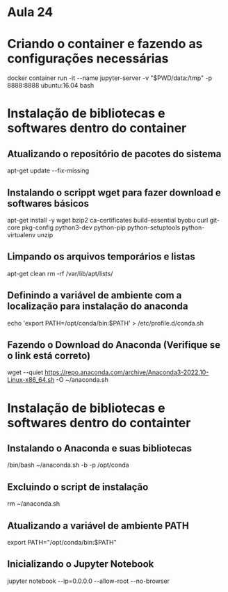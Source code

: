 # Aula 24

# Criando o container e fazendo as configurações necessárias

docker container run -it --name jupyter-server -v "$PWD/data:/tmp" -p 8888:8888 ubuntu:16.04 bash

# Instalação de bibliotecas e softwares dentro do container

## Atualizando o repositório de pacotes do sistema

apt-get update --fix-missing

## Instalando o scrippt wget para fazer download e softwares básicos

apt-get install -y wget bzip2 ca-certificates build-essential byobu curl git-core pkg-config python3-dev python-pip python-setuptools python-virtualenv unzip

## Limpando os arquivos temporários e listas

apt-get clean
rm -rf /var/lib/apt/lists/

## Definindo a variável de ambiente com a localização para instalação do anaconda

echo 'export PATH=/opt/conda/bin:$PATH' > /etc/profile.d/conda.sh

## Fazendo o Download do Anaconda (Verifique se o link está correto)

wget --quiet https://repo.anaconda.com/archive/Anaconda3-2022.10-Linux-x86_64.sh -O ~/anaconda.sh

# Instalação de bibliotecas e softwares dentro do containter

## Instalando o Anaconda e suas bibliotecas

/bin/bash ~/anaconda.sh -b -p /opt/conda

## Excluindo o script de instalação

rm ~/anaconda.sh

## Atualizando a variável de ambiente PATH

export PATH="/opt/conda/bin:$PATH"

## Inicializando o Jupyter Notebook

jupyter notebook --ip=0.0.0.0 --allow-root --no-browser